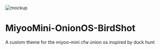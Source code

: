 ![mockup](https://user-images.githubusercontent.com/1131445/150696987-a00f3aa3-fe47-4a21-b6fc-cc042f93718f.png)

# MiyooMini-OnionOS-BirdShot
A custom theme for the miyoo-mini cfw onion os inspired by duck hunt

